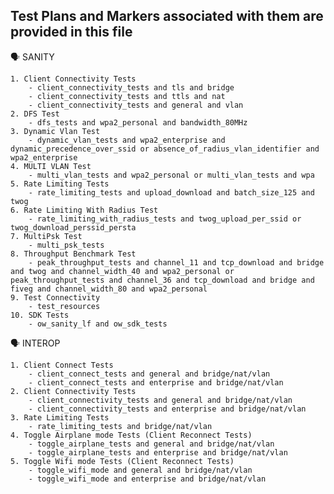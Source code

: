 ## Test Plans and Markers associated with them are provided in this file

:speaking_head: SANITY 

    1. Client Connectivity Tests
        - client_connectivity_tests and tls and bridge
        - client_connectivity_tests and ttls and nat
        - client_connectivity_tests and general and vlan
    2. DFS Test
        - dfs_tests and wpa2_personal and bandwidth_80MHz
    3. Dynamic Vlan Test
        - dynamic_vlan_tests and wpa2_enterprise and dynamic_precedence_over_ssid or absence_of_radius_vlan_identifier and wpa2_enterprise
    4. MULTI VLAN Test
        - multi_vlan_tests and wpa2_personal or multi_vlan_tests and wpa
    5. Rate Limiting Tests
        - rate_limiting_tests and upload_download and batch_size_125 and twog
    6. Rate Limiting With Radius Test
        - rate_limiting_with_radius_tests and twog_upload_per_ssid or twog_download_perssid_persta
    7. MultiPsk Test
        - multi_psk_tests
    8. Throughput Benchmark Test
        - peak_throughput_tests and channel_11 and tcp_download and bridge and twog and channel_width_40 and wpa2_personal or peak_throughput_tests and channel_36 and tcp_download and bridge and fiveg and channel_width_80 and wpa2_personal
    9. Test Connectivity
        - test_resources
    10. SDK Tests
        - ow_sanity_lf and ow_sdk_tests


:speaking_head: INTEROP

    1. Client Connect Tests
        - client_connect_tests and general and bridge/nat/vlan
        - client_connect_tests and enterprise and bridge/nat/vlan
    2. Client Connectivity Tests
        - client_connectivity_tests and general and bridge/nat/vlan
        - client_connectivity_tests and enterprise and bridge/nat/vlan
    3. Rate Limiting Tests
        - rate_limiting_tests and bridge/nat/vlan
    4. Toggle Airplane mode Tests (Client Reconnect Tests)
        - toggle_airplane_tests and general and bridge/nat/vlan
        - toggle_airplane_tests and enterprise and bridge/nat/vlan
    5. Toggle Wifi mode Tests (Client Reconnect Tests)
        - toggle_wifi_mode and general and bridge/nat/vlan
        - toggle_wifi_mode and enterprise and bridge/nat/vlan

